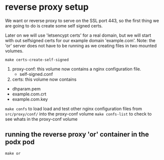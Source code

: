 # reverse proxy setup

We want or reverse proxy to serve on the SSL port 443, so
the first thing we are going to do is create some self signed certs.

Later on we will use 'letsencypt certs' for a real domain, 
but we will start with out selfsigned certs for our example domain 'example.com'.
Note: the 'or' server does not have to be running as we creating files in two mounted volumes.

```
make certs-create-self-signed
```
1. proxy-conf: this volume now contains a nginx configuration file. 
   - self-signed.conf
2. certs: this volume now contains 
  - dhparam.pem
  - example.com.crt
  - example.com.key

`make confs` to load load and test other nginx configuration files from `src/proxy/conf/` into the proxy-conf volume
`make confs-list` to check to see whats in the proxy-conf volume



## running the reverse proxy 'or' container in the podx pod 

```
make or
```





 


